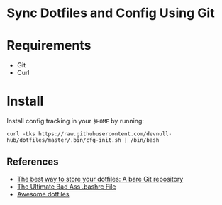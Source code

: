 # Sync Dotfiles and Config Using Git

# Requirements
* Git
* Curl

# Install

Install config tracking in your `$HOME` by running:

`curl -Lks https://raw.githubusercontent.com/devnull-hub/dotfiles/master/.bin/cfg-init.sh | /bin/bash`



## References
* [The best way to store your dotfiles: A bare Git repository](https://www.atlassian.com/git/tutorials/dotfiles)
* [The Ultimate Bad Ass .bashrc File](https://gist.github.com/zachbrowne/8bc414c9f30192067831fafebd14255c)
* [Awesome dotfiles](https://github.com/webpro/awesome-dotfiles)